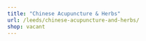 ```yaml
---
title: "Chinese Acupuncture & Herbs"
url: /leeds/chinese-acupuncture-and-herbs/
shop: vacant
---
```

